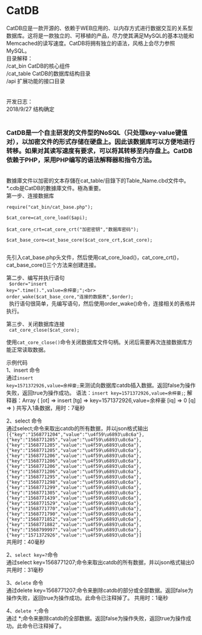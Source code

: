 # CatDB
CatDB应是一款开源的、依赖于WEB应用的、以内存方式进行数据交互的关系型数据库。这将是一款独立的、可移植的产品，尽力使其满足MySQL的基本功能和Memcached的读写速度。CatDB将拥有独立的语法，风格上会尽力参照MySQL。
<br>
目录解释：<br>
/cat_bin  CatDB的核心组件<br>
/cat_table CatDB的数据库结构目录<br>
/api 扩展功能的接口目录<br>
<br>
<br>
开发日志：<br>
2018/9/27 结构确定<br>
<br>
<h3>CatDB是一个自主研发的文件型的NoSQL（只处理key-value键值对），以加密文件的形式存储在硬盘上。因此该数据库可以方便地进行转移。如果对其读写速度有要求，可以将其转移至内存盘上。CatDB依赖于PHP，采用PHP编写的语法解释器和指令方法。</h3><br>
數據庫文件以加密的文本存儲在cat_table/目錄下的Table_Name.cbd文件中。*.cdb是CatDB的數據庫文件。極為重要。<br>
第一步、连接数据库<br>
<code>
require("cat_bin/cat_base.php");<br>
$cat_core=cat_core_load($api);<br>
$cat_core_crt=cat_core_crt("加密密钥","数据库密码");<br>
$cat_base_core=cat_base_core($cat_core_crt,$cat_core);<br>
</code>

先引入cat_base.php头文件，然后使用cat_core_load()，cat_core_crt()，cat_base_core()三个方法来创建连接。<br>

第二步、编写并执行语句<br>
<code>
$order="insert key=".time().",value=余梓豪;";<br>
order_wake($cat_base_core,"连接的数据表",$order);<br>
</code>
执行语句很简单，先编写语句，然后使用order_wake()命令，连接相关的表格并执行。<br>

第三步、关闭数据库连接<br>
<code>
cat_core_close($cat_core);<br>
</code>
使用<code>cat_core_close()</code>命令关闭数据库文件句柄。关闭后需要再次连接数据库方能正常读取数据。<br>

示例代码<br>
1、insert 命令<br>
通过<code>insert key=1571372926,value=余梓豪;</code>来测试向数据库catdb插入数据。返回false为操作失败，返回true为操作成功。
语法：<code>insert key=1571372926,value=余梓豪;</code>;
解释器：Array ( [ot] => insert [tg] => key=1571372926,value=余梓豪 [iq] => 0 [q] => )
共写入1条数据，用时：7毫秒


2、select 命令<br>
通过select;命令来取出catdb的所有数据，并以json格式输出
<code>
[{"key":"1568771204","value":"\u4f59\u6893\u8c6a"},{"key":"1568771205","value":"\u4f59\u6893\u8c6a"},{"key":"1568771205","value":"\u4f59\u6893\u8c6a"},{"key":"1568771205","value":"\u4f59\u6893\u8c6a"},{"key":"1568771206","value":"\u4f59\u6893\u8c6a"},{"key":"1568771206","value":"\u4f59\u6893\u8c6a"},{"key":"1568771206","value":"\u4f59\u6893\u8c6a"},{"key":"1568771206","value":"\u4f59\u6893\u8c6a"},{"key":"1568771295","value":"\u4f59\u6893\u8c6a"},{"key":"1568771298","value":"\u4f59\u6893\u8c6a"},{"key":"1568771299","value":"\u4f59\u6893\u8c6a"},{"key":"1568771305","value":"\u4f59\u6893\u8c6a"},{"key":"1568771439","value":"\u4f59\u6893\u8c6a"},{"key":"1568771529","value":"\u4f59\u6893\u8c6a"},{"key":"1568771770","value":"\u4f59\u6893\u8c6a"},{"key":"1568771790","value":"\u4f59\u6893\u8c6a"},{"key":"1568771852","value":"\u4f59\u6893\u8c6a"},{"key":"1568771882","value":"\u4f59\u6893\u8c6a"},{"key":"1568799997","value":"\u4f59\u6893\u8c6a"},{"key":"1571372926","value":"\u4f59\u6893\u8c6a"}]
</code>
共用时：40毫秒<br>


2、<code>select key=?</code>命令<br>
通过select key=1568771207;命令来取出catdb的所有数据，并以json格式输出0
共用时：31毫秒

3、<code>delete</code> 命令<br>
通过delete key=1568771207;命令来删除catdb的部分或全部数据。返回false为操作失败，返回true为操作成功。此命令已注释掉了。
共用时：1毫秒

4、<code>delete *</code>;命令<br>
通过 *;命令来删除catdb的全部数据。返回false为操作失败，返回true为操作成功。此命令已注释掉了。

